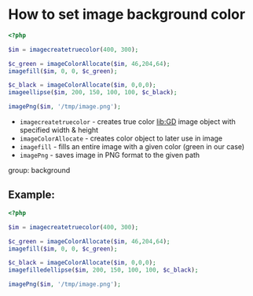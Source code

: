 # How to set image background color

```php
<?php

$im = imagecreatetruecolor(400, 300);

$c_green = imageColorAllocate($im, 46,204,64);
imagefill($im, 0, 0, $c_green);

$c_black = imageColorAllocate($im, 0,0,0);
imageellipse($im, 200, 150, 100, 100, $c_black);

imagePng($im, '/tmp/image.png');
```

- `imagecreatetruecolor` - creates true color [lib:GD](https://onelinerhub.com/php-gd/how-to-install-gd-for-php-on-ubuntu-ubuntuversion) image object with specified width & height
- `imageColorAllocate` - creates color object to later use in image
- `imagefill` - fills an entire image with a given color (green in our case)
- `imagePng` - saves image in PNG format to the given path

group: background

## Example: 
```php
<?php

$im = imagecreatetruecolor(400, 300);

$c_green = imageColorAllocate($im, 46,204,64);
imagefill($im, 0, 0, $c_green);

$c_black = imageColorAllocate($im, 0,0,0);
imagefilledellipse($im, 200, 150, 100, 100, $c_black);

imagePng($im, '/tmp/image.png');
```

